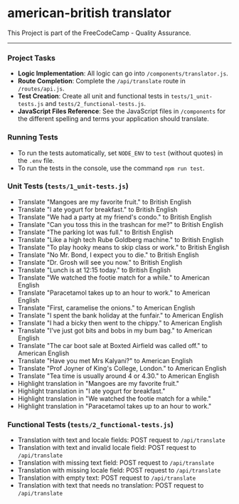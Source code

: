 # american-british translator
This Project is part of the FreeCodeCamp - Quality Assurance.  

---
### Project Tasks

- **Logic Implementation**: All logic can go into `/components/translator.js`.
- **Route Completion**: Complete the `/api/translate` route in `/routes/api.js`.
- **Test Creation**: Create all unit and functional tests in `tests/1_unit-tests.js` and `tests/2_functional-tests.js`.
- **JavaScript Files Reference**: See the JavaScript files in `/components` for the different spelling and terms your application should translate.

### Running Tests

- To run the tests automatically, set `NODE_ENV` to `test` (without quotes) in the `.env` file.
- To run the tests in the console, use the command `npm run test`.

### Unit Tests (`tests/1_unit-tests.js`)

- Translate "Mangoes are my favorite fruit." to British English
- Translate "I ate yogurt for breakfast." to British English
- Translate "We had a party at my friend's condo." to British English
- Translate "Can you toss this in the trashcan for me?" to British English
- Translate "The parking lot was full." to British English
- Translate "Like a high tech Rube Goldberg machine." to British English
- Translate "To play hooky means to skip class or work." to British English
- Translate "No Mr. Bond, I expect you to die." to British English
- Translate "Dr. Grosh will see you now." to British English
- Translate "Lunch is at 12:15 today." to British English
- Translate "We watched the footie match for a while." to American English
- Translate "Paracetamol takes up to an hour to work." to American English
- Translate "First, caramelise the onions." to American English
- Translate "I spent the bank holiday at the funfair." to American English
- Translate "I had a bicky then went to the chippy." to American English
- Translate "I've just got bits and bobs in my bum bag." to American English
- Translate "The car boot sale at Boxted Airfield was called off." to American English
- Translate "Have you met Mrs Kalyani?" to American English
- Translate "Prof Joyner of King's College, London." to American English
- Translate "Tea time is usually around 4 or 4.30." to American English
- Highlight translation in "Mangoes are my favorite fruit."
- Highlight translation in "I ate yogurt for breakfast."
- Highlight translation in "We watched the footie match for a while."
- Highlight translation in "Paracetamol takes up to an hour to work."

### Functional Tests (`tests/2_functional-tests.js`)

- Translation with text and locale fields: POST request to `/api/translate`
- Translation with text and invalid locale field: POST request to `/api/translate`
- Translation with missing text field: POST request to `/api/translate`
- Translation with missing locale field: POST request to `/api/translate`
- Translation with empty text: POST request to `/api/translate`
- Translation with text that needs no translation: POST request to `/api/translate`
